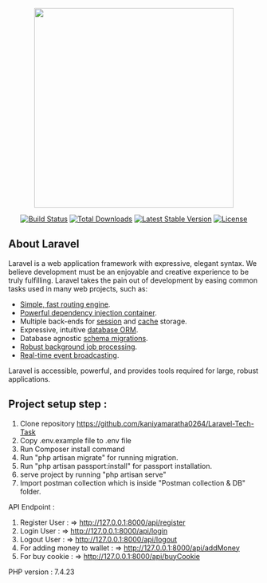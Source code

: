 <p align="center"><a href="https://laravel.com" target="_blank"><img src="https://raw.githubusercontent.com/laravel/art/master/logo-lockup/5%20SVG/2%20CMYK/1%20Full%20Color/laravel-logolockup-cmyk-red.svg" width="400"></a></p>

<p align="center">
<a href="https://travis-ci.org/laravel/framework"><img src="https://travis-ci.org/laravel/framework.svg" alt="Build Status"></a>
<a href="https://packagist.org/packages/laravel/framework"><img src="https://poser.pugx.org/laravel/framework/d/total.svg" alt="Total Downloads"></a>
<a href="https://packagist.org/packages/laravel/framework"><img src="https://poser.pugx.org/laravel/framework/v/stable.svg" alt="Latest Stable Version"></a>
<a href="https://packagist.org/packages/laravel/framework"><img src="https://poser.pugx.org/laravel/framework/license.svg" alt="License"></a>
</p>

## About Laravel

Laravel is a web application framework with expressive, elegant syntax. We believe development must be an enjoyable and creative experience to be truly fulfilling. Laravel takes the pain out of development by easing common tasks used in many web projects, such as:

- [Simple, fast routing engine](https://laravel.com/docs/routing).
- [Powerful dependency injection container](https://laravel.com/docs/container).
- Multiple back-ends for [session](https://laravel.com/docs/session) and [cache](https://laravel.com/docs/cache) storage.
- Expressive, intuitive [database ORM](https://laravel.com/docs/eloquent).
- Database agnostic [schema migrations](https://laravel.com/docs/migrations).
- [Robust background job processing](https://laravel.com/docs/queues).
- [Real-time event broadcasting](https://laravel.com/docs/broadcasting).

Laravel is accessible, powerful, and provides tools required for large, robust applications.

## Project setup step :

1. Clone repository https://github.com/kaniyamaratha0264/Laravel-Tech-Task
2. Copy .env.example file to .env file
3. Run Composer install command
4. Run "php artisan migrate" for running migration.
5. Run "php artisan passport:install" for passport installation.
6. serve project by running "php artisan serve"
7. Import postman collection which is inside "Postman collection & DB" folder.

API Endpoint : 

1. Register User : 
    => http://127.0.0.1:8000/api/register
2. Login User : 
    => http://127.0.0.1:8000/api/login
3. Logout User : 
    => http://127.0.0.1:8000/api/logout
4. For adding money to wallet : 
    => http://127.0.0.1:8000/api/addMoney
5. For buy cookie : 
    => http://127.0.0.1:8000/api/buyCookie

PHP version : 7.4.23


